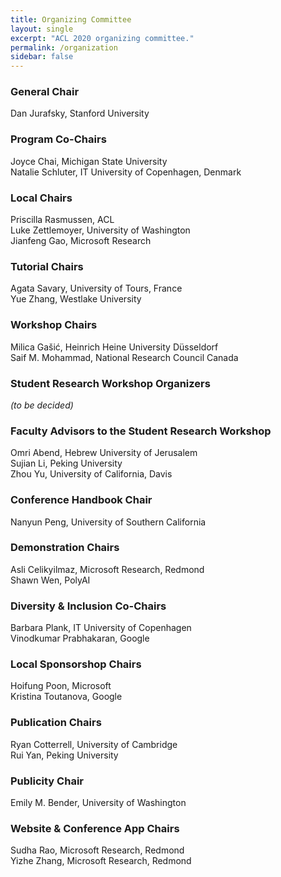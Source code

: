 ```yaml
---
title: Organizing Committee
layout: single
excerpt: "ACL 2020 organizing committee."
permalink: /organization
sidebar: false
---
```


<h3>General Chair</h3>
Dan Jurafsky, Stanford University

<h3>Program Co-Chairs</h3>
Joyce Chai, Michigan State University<br/>
Natalie Schluter, IT University of Copenhagen, Denmark

<h3>Local Chairs</h3>
Priscilla Rasmussen, ACL<br/>
Luke Zettlemoyer, University of Washington <br/>
Jianfeng Gao, Microsoft Research

<h3>Tutorial Chairs</h3>
Agata Savary, University of Tours, France<br/>
Yue Zhang, Westlake University

<h3>Workshop Chairs</h3>
Milica Gašić,  Heinrich Heine University Düsseldorf<br/>
Saif M. Mohammad, National Research Council Canada

<h3>Student Research Workshop Organizers</h3>
<i>(to be decided)</i>

<h3>Faculty Advisors to the Student Research Workshop</h3>
Omri Abend, Hebrew University of Jerusalem<br/>
Sujian Li, Peking University <br/>
Zhou Yu, University of California, Davis


<h3>Conference Handbook Chair</h3>
Nanyun Peng, University of Southern California

<h3>Demonstration Chairs</h3>
Asli Celikyilmaz, Microsoft Research, Redmond<br/>
Shawn Wen, PolyAI

<h3>Diversity &amp; Inclusion Co-Chairs</h3>
Barbara Plank, IT University of Copenhagen<br/>
Vinodkumar Prabhakaran, Google

<h3>Local Sponsorshop Chairs</h3>
Hoifung Poon, Microsoft <br/>
Kristina Toutanova, Google

<h3>Publication Chairs</h3>
Ryan Cotterrell, University of Cambridge<br/>
Rui Yan, Peking University

<h3>Publicity Chair</h3>
Emily M. Bender, University of Washington


<h3>Website &amp; Conference App Chairs</h3>
Sudha Rao, Microsoft Research, Redmond <br/>
Yizhe Zhang, Microsoft Research, Redmond

